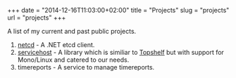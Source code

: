 +++
date = "2014-12-16T11:03:00+02:00"
title = "Projects"
slug = "projects"
url = "projects"
+++

A list of my current and past public projects.

1. [netcd](http://netcd.io/) - A .NET etcd client.
2. [servicehost](http://github.com/bosbec/servicehost) - A library which is
similiar to [Topshelf](http://topshelf-project.com) but with support for
Mono/Linux and catered to our needs.
3. timereports - A service to manage timereports. 